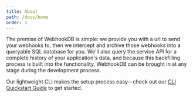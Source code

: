 ```yaml
---
title: About
path: /docs/home
order: 1
---
```



The premise of WebhookDB is simple: we provide you with a url to
send your webhooks to, then we intercept and archive those webhooks 
into a queryable SQL database for you. We'll also query the service 
API for a complete history of your application's data, and because this 
backfilling process is built into the functionality, WebhookDB can 
be brought in at any stage during the development process.

Our lightweight CLI makes the setup process easy—check out our 
[CLI Quickstart Guide](/docs/cli) to get started.